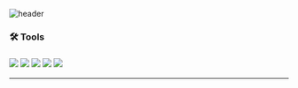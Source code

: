 <!--header-->
![header](https://capsule-render.vercel.app/api?type=[Waving]&color=timeGradient&height=300&section=header&text=MissHarvest's%20Github&fontSize=55&fontAlign=63&fontAlignY=13&fontColor=ffffff)

### 🛠 Tools
### <img src="https://img.shields.io/badge/Csharp-512BD4?style=flat-square&logo=csharp&logoColor=white"/> <img src="https://img.shields.io/badge/Visualstudio-5C2D91?style=flat-square&logo=visualstudio&logoColor=white"/> <img src="https://img.shields.io/badge/Unity-f6f6f6?style=flat-square&logo=unity&logoColor=black"/> <img src="https://img.shields.io/badge/Github-000000?style=flat-square&logo=github&logoColor=white"/> <img src="https://img.shields.io/badge/C++-00599C?style=flat-square&logo=cplusplus&logoColor=white"/>

***

<!--
**MissHarvest/MissHarvest** is a ✨ _special_ ✨ repository because its `README.md` (this file) appears on your GitHub profile.

Here are some ideas to get you started:

- 🔭 I’m currently working on ...
- 🌱 I’m currently learning ...
- 👯 I’m looking to collaborate on ...
- 🤔 I’m looking for help with ...
- 💬 Ask me about ...
- 📫 How to reach me: ...
- 😄 Pronouns: ...
- ⚡ Fun fact: ...
-->
